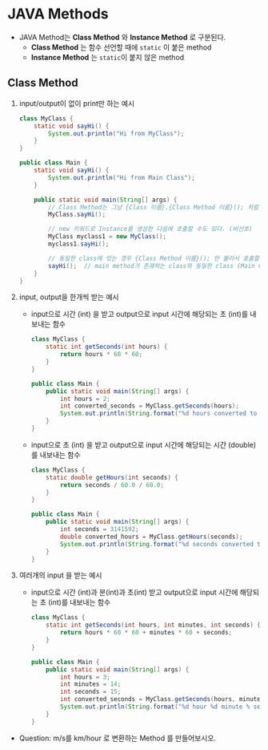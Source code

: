 # JAVA Methods
- JAVA Method는 **Class Method** 와 **Instance Method** 로 구분된다.
    - **Class Method** 는 함수 선언할 때에 `static` 이 붙은 method
    - **Instance Method** 는 `static`이 붙지 않은 method


## Class Method 
1. input/output이 없이 print만 하는 예시
    ```java
    class MyClass {
        static void sayHi() {
            System.out.println("Hi from MyClass");
        }
    }

    public class Main {
        static void sayHi() {
            System.out.println("Hi from Main Class");
        }

        public static void main(String[] args) {
            // Class Method는 그냥 {Class 이름}.{Class Method 이름}(); 처럼 호출할 수 있다. (선호)
            MyClass.sayHi();

            // new 키워드로 Instance를 생성한 다음에 호출할 수도 있다. (비선호)
            MyClass myclass1 = new MyClass();
            myclass1.sayHi();

            // 동일한 class에 있는 경우 {Class Method 이름}(); 만 불러서 호출할 수도 있다.
            sayHi();  // main method가 존재하는 class와 동일한 class (Main Class)에 있는 sayHi를 호출한다.
        }
    }
    ```

2. input, output을 한개씩 받는 예시
    - input으로 시간 (int) 을 받고 output으로 input 시간에 해당되는 초 (int)를 내보내는 함수
        ```java
        class MyClass {
            static int getSeconds(int hours) {
                return hours * 60 * 60;
            }
        }

        public class Main {
            public static void main(String[] args) {
                int hours = 2;
                int converted_seconds = MyClass.getSeconds(hours);
                System.out.println(String.format("%d hours converted to %d seconds", hours, converted_seconds));
            }
        }
        ```
    - input으로 초 (int) 을 받고 output으로 input 시간에 해당되는 시간 (double)를 내보내는 함수
        ```java
        class MyClass {
            static double getHours(int seconds) {
                return seconds / 60.0 / 60.0;
            }
        }

        public class Main {
            public static void main(String[] args) {
                int seconds = 3141592;
                double converted_hours = MyClass.getHours(seconds);
                System.out.println(String.format("%d seconds converted to %f hours", seconds, converted_hours));
            }
        }
        ```
3. 여러개의 input 을 받는 예시
    - input으로 시간 (int)과 분(int)과 초(int) 받고 output으로 input 시간에 해당되는 초 (int)를 내보내는 함수
        ```java
        class MyClass {
            static int getSeconds(int hours, int minutes, int seconds) {
                return hours * 60 * 60 + minutes * 60 + seconds;
            }
        }

        public class Main {
            public static void main(String[] args) {
                int hours = 3;
                int minutes = 14;
                int seconds = 15;
                int converted_seconds = MyClass.getSeconds(hours, minutes, seconds);
                System.out.println(String.format("%d hour %d minute % second converted to %d seconds", hours, minutes, seconds, converted_seconds));
            }
        }
        ```

- Question: m/s를 km/hour 로 변환하는 Method 를 만들어보시오.
